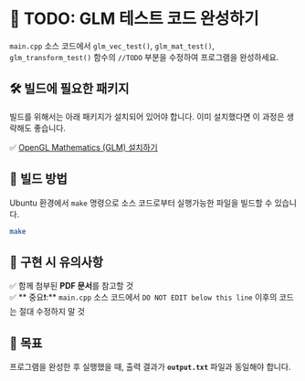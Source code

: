 # 📝 TODO: GLM 테스트 코드 완성하기  

`main.cpp` 소스 코드에서 `glm_vec_test()`, `glm_mat_test()`, `glm_transform_test()` 함수의 `//TODO` 부분을 수정하여 프로그램을 완성하세요.  


## 🛠️ 빌드에 필요한 패키지 
빌드를 위해서는 아래 패키지가 설치되어 있어야 합니다. 이미 설치했다면 이 과정은 생략해도 좋습니다.

✅ [OpenGL Mathematics (GLM) 설치하기](../../../../dev/glm.md)



## 🚀 빌드 방법
Ubuntu 환경에서 `make` 명령으로 소스 코드로부터 실행가능한 파일을 빌드할 수 있습니다.
```sh
make
```

## 📢 구현 시 유의사항  
✅ 함께 첨부된 **PDF 문서**를 참고할 것  
✅ ** 중요❗:** `main.cpp` 소스 코드에서 `DO NOT EDIT below this line` 이후의 코드는 절대 수정하지 말 것  

## 🎯 목표  
프로그램을 완성한 후 실행했을 때, 출력 결과가 **`output.txt`** 파일과 동일해야 합니다.